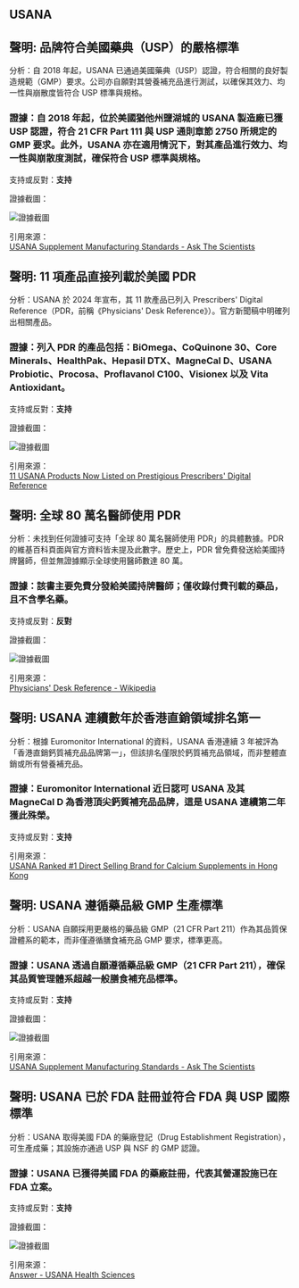 ## USANA

## 聲明: 品牌符合美國藥典（USP）的嚴格標準  

分析：自 2018 年起，USANA 已通過美國藥典（USP）認證，符合相關的良好製造規範（GMP）要求。公司亦自願對其營養補充品進行測試，以確保其效力、均一性與崩散度皆符合 USP 標準與規格。  

### 證據：自 2018 年起，位於美國猶他州鹽湖城的 USANA 製造廠已獲 USP 認證，符合 21 CFR Part 111 與 USP 通則章節 2750 所規定的 GMP 要求。此外，USANA 亦在適用情況下，對其產品進行效力、均一性與崩散度測試，確保符合 USP 標準與規格。  

支持或反對：**支持**  

證據截圖：  

![證據截圖](https://gensparkpublicblob.blob.core.windows.net/user-upload-image/v1/webpage_screenshot/eb70496a-1e1a-404e-b8e0-588c56fad68b)  

引用來源：  
[USANA Supplement Manufacturing Standards - Ask The Scientists](https://askthescientists.com/qa/are-the-usana-nutritionals-pharmaceutical-grade/)



## 聲明: 11 項產品直接列載於美國 PDR  

分析：USANA 於 2024 年宣布，其 11 款產品已列入 Prescribers' Digital Reference（PDR，前稱《Physicians' Desk Reference》）。官方新聞稿中明確列出相關產品。  

### 證據：列入 PDR 的產品包括：BiOmega、CoQuinone 30、Core Minerals、HealthPak、Hepasil DTX、MagneCal D、USANA Probiotic、Procosa、Proflavanol C100、Visionex 以及 Vita Antioxidant。  

支持或反對：**支持**  

證據截圖：  

![證據截圖](https://gensparkpublicblob.blob.core.windows.net/user-upload-image/v1/webpage_screenshot/d74d5190-8001-45aa-a866-7d0ef4a935a7)  

引用來源：  
[11 USANA Products Now Listed on Prestigious Prescribers' Digital Reference](https://ir.usana.com/news-events/press-releases/detail/761/11-usana-products-now-listed-on-prestigious-prescribers)



## 聲明: 全球 80 萬名醫師使用 PDR  

分析：未找到任何證據可支持「全球 80 萬名醫師使用 PDR」的具體數據。PDR 的維基百科頁面與官方資料皆未提及此數字。歷史上，PDR 曾免費發送給美國持牌醫師，但並無證據顯示全球使用醫師數達 80 萬。  

### 證據：該書主要免費分發給美國持牌醫師；僅收錄付費刊載的藥品，且不含學名藥。  

支持或反對：**反對**  

證據截圖：  

![證據截圖](https://gensparkpublicblob.blob.core.windows.net/user-upload-image/v1/webpage_screenshot/ff387609-5fb9-47b8-aaaa-ac0e1a206af4)  

引用來源：  
[Physicians' Desk Reference - Wikipedia](https://en.wikipedia.org/wiki/Physicians%27_Desk_Reference)



## 聲明: USANA 連續數年於香港直銷領域排名第一  

分析：根據 Euromonitor International 的資料，USANA 香港連續 3 年被評為「香港直銷鈣質補充品品牌第一」，但該排名僅限於鈣質補充品領域，而非整體直銷或所有營養補充品。  

### 證據：Euromonitor International 近日認可 USANA 及其 MagneCal D 為香港頂尖鈣質補充品品牌，這是 USANA 連續第二年獲此殊榮。  

支持或反對：**支持**  

引用來源：  
[USANA Ranked #1 Direct Selling Brand for Calcium Supplements in Hong Kong](https://www.prnewswire.com/apac/news-releases/usana-ranked-1-direct-selling-brand-for-calcium-supplements-in-hong-kong-302192662.html)



## 聲明: USANA 遵循藥品級 GMP 生產標準  

分析：USANA 自願採用更嚴格的藥品級 GMP（21 CFR Part 211）作為其品質保證體系的範本，而非僅遵循膳食補充品 GMP 要求，標準更高。  

### 證據：USANA 透過自願遵循藥品級 GMP（21 CFR Part 211），確保其品質管理體系超越一般膳食補充品標準。  

支持或反對：**支持**  

證據截圖：  

![證據截圖](https://gensparkpublicblob.blob.core.windows.net/user-upload-image/v1/webpage_screenshot/495b1fd3-1bc7-4ff5-90f3-05329f8ee6e6)  

引用來源：  
[USANA Supplement Manufacturing Standards - Ask The Scientists](https://askthescientists.com/qa/are-the-usana-nutritionals-pharmaceutical-grade/)



## 聲明: USANA 已於 FDA 註冊並符合 FDA 與 USP 國際標準  

分析：USANA 取得美國 FDA 的藥廠登記（Drug Establishment Registration），可生產成藥；其設施亦通過 USP 與 NSF 的 GMP 認證。  

### 證據：USANA 已獲得美國 FDA 的藥廠註冊，代表其營運設施已在 FDA 立案。  

支持或反對：**支持**  

證據截圖：  

![證據截圖](https://gensparkpublicblob.blob.core.windows.net/user-upload-image/v1/webpage_screenshot/870548cf-582b-4f17-8441-b13ab7d67b33)  

引用來源：  
[Answer - USANA Health Sciences](https://www.usana.com/UPLOADS/usana/2005/242/242-1_BKA.html)